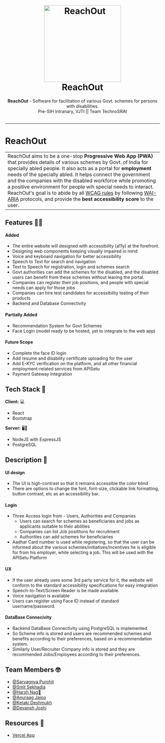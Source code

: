 <h1 align="center">
  <a href="https://github.com/smitsekhadiaa/ReachOut">
    <img src="https://github.com/saRvaGnyA/ReachOut/raw/main/client/src/Logo2.png" alt="ReachOut" width="250" height="250">
  </a>
  <br>
  ReachOut
</h1>

<div align="center">
   <strong>ReachOut</strong> - Software for facilitation of various Govt. schemes for persons with disabilities. <br>
  Pre-SIH Intranary, VJTI || Team TechnoSRAt <br> <br>
</div>
<hr>

# ReachOut

<table>
  <tr>
    <td>
      ReachOut aims to be a one-stop <strong>Progressive Web App (PWA)</strong> that provides details of various schemes by Govt. of India
      for specially abled people. It also acts as a portal for <strong>employment</strong> needs of the specially abled. It helps connect the government and the  companies with the disabled workforce while promoting a positive environment for people wih special needs to interact.
        ReachOut's goal is to abide by all <a href="https://www.w3.org/WAI/standards-guidelines/wcag/">WCAG rules</a> by following <a href="https://www.w3.org/WAI/standards-guidelines/aria/">WAI-ARIA</a> protocols, and provide the <strong>best accessibility score</strong> to the user.
  </td>
 </tr>
</table>

## Features :man_technologist:

#### Added
- The entire website will designed with accessibility (a11y) at the forefront.
- Designing web components keeping visually impaired in mind
- Voice and keyboard navigation for better accessibility
- Speech to Text for search and navigation
- Text to Speech for registration, login and schemes search
- Govt authorities can add the schemes for the disabled, and the disabled users can benefit from these schemes without leaving the portal. 
- Companies can register their job positions, and people with special needs can apply for those jobs
- Companies can hire test candidates for accessibility testing of their products
- Backend and Database Connectivity

#### Partially Added
- Recommendation System for Govt Schemes
- Face Login (model ready to be hosted, yet to integrate to the web app)

#### Future Scope
- Complete the face ID login
- Add resume and disability certificate uploading for the user
- Add E-KYC verification on the platform, and all other financial employment-related services from APISetu 
- Payment Gateway Integration

## Tech Stack :rocket:

**Client:** :computer:
- React
- Bootstrap

**Server:** :desktop_computer::electric_plug:
- NodeJS with ExpressJS
- PostgreSQL

## Description 	:mag_right:
#### UI design 
- The UI is high-contrast so that it remains accessible the color blind
- There are options to change the font, font-size, clickable link formatting, button contrast, etc as an accessibility bar.

#### Login 
- Three Access login from - Users, Authorities and Companies
    - Users can search for schemes as beneficiaries and jobs as applicants suitable to their abilities
    - Companies can list Job posititons for recruitment
    - Authorities can add schemes for beneficiaries
- Aadhar Card number is used while registering, so that the user can be informed about the various schemes/initiatives/incentives he is eligible for from his employer, while selecting a job. This will be used with the APISetu Platform

#### UX 
- If the user already uses some 3rd party service for it, the website will conform to the standard accessibility specifications for easy integration
- Speech-to-Text/Screen Reader is be made available.
- Voice navigation is available  
- Users can register using Face ID instead of standard username/password.

#### DataBase Connecivity 
- Backend DataBase Connectivity using PostgreSQL is implemented.
- So Scheme info is stored and users are recommended schemes and benefits according to their preferences, based on a recommendation system. 
- Similarly User/Recruiter Company info is stored and they are recommended Jobs/Employees according to their preferences. 

## Team Members :nerd_face:
- [@Sarvagnya Purohit](https://github.com/saRvaGnyA)
- [@Smit Sekhadia](https://github.com/smitsekhadiaa)
- [@Harsh Nag🐍](https://github.com/Jigsaw-23122002)
- [@Anuraag Jajoo](https://github.com/anurgj)
- [@Ketaki Deshmukh](https://github.com/KetakiMDeshmukh)
- [@Devansh Joshi](https://github.com/devdev29)

## Resources 🔨

- [Vercel App]()
